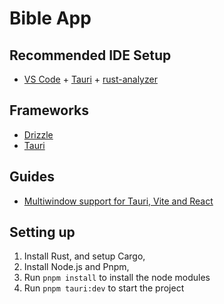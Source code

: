 # Bible App

## Recommended IDE Setup

- [VS Code](https://code.visualstudio.com/) + [Tauri](https://marketplace.visualstudio.com/items?itemName=tauri-apps.tauri-vscode) + [rust-analyzer](https://marketplace.visualstudio.com/items?itemName=rust-lang.rust-analyzer)

## Frameworks

- [Drizzle](https://orm.drizzle.team)
- [Tauri](https://v2.tauri.app)

## Guides

- [Multiwindow support for Tauri, Vite and React](https://stackoverflow.com/questions/77775315/how-to-create-mulitwindows-in-tauri-rust-react-typescript-html-css)

## Setting up

1. Install Rust, and setup Cargo,
2. Install Node.js and Pnpm,
3. Run `pnpm install` to install the node modules
4. Run `pnpm tauri:dev` to start the project
